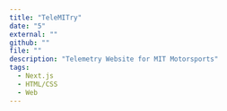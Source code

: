 ```yaml
---
title: "TeleMITry"
date: "5"
external: ""
github: ""
file: ""
description: "Telemetry Website for MIT Motorsports"
tags:
  - Next.js
  - HTML/CSS
  - Web
---
```

